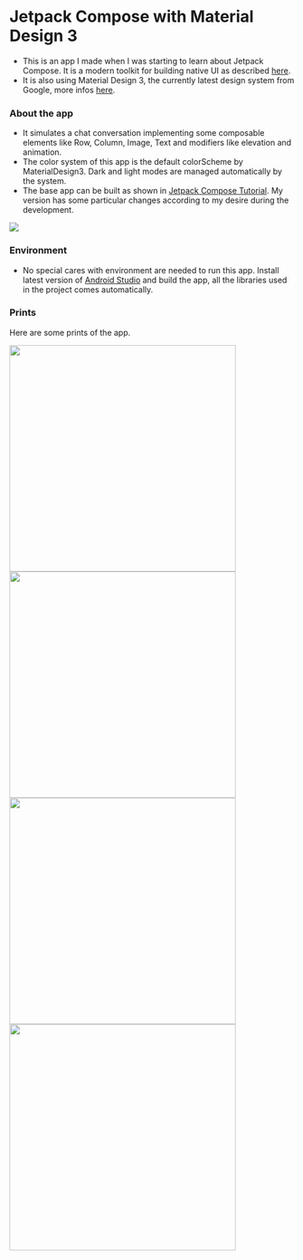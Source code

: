 # Jetpack Compose with Material Design 3

- This is an app I made when I was starting to learn about Jetpack Compose. It is a modern toolkit for building native UI as described [here](https://developer.android.com/jetpack/compose).
- It is also using Material Design 3, the currently latest design system from Google, more infos [here](https://m3.material.io).

### About the app

* It simulates a chat conversation implementing some composable elements like Row, Column, Image, Text and modifiers like elevation and animation.
* The color system of this app is the default colorScheme by MaterialDesign3. Dark and light modes are managed automatically by the system.
* The base app can be built as shown in [Jetpack Compose Tutorial](https://developer.android.com/jetpack/compose/tutorial). My version has some particular changes according to my desire during the development.

<p align="left">
  <a href="https://skillicons.dev">
    <img src="https://skillicons.dev/icons?i=androidstudio,kotlin" />
  </a>
</p>

### Environment

- No special cares with environment are needed to run this app. Install latest version of [Android Studio](https://developer.android.com/studio) and build the app, all the libraries used in the project comes automatically.

### Prints

Here are some prints of the app.

<img src="https://github.com/igor-bt/testes/assets/89407701/1f348a0f-1e1c-40cc-bfc8-e9421dfe9231" width="400"/>
<img src="https://github.com/igor-bt/testes/assets/89407701/ec84acda-d639-470c-bbcb-7964f1634e8a" width="400"/>
<img src="https://github.com/igor-bt/testes/assets/89407701/215d1787-220d-4a73-a91a-dc4557886181" width="400"/>
<img src="https://github.com/igor-bt/testes/assets/89407701/5d4dd9cb-0462-412d-bdff-7662f929bb2f" width="400"/>

#
